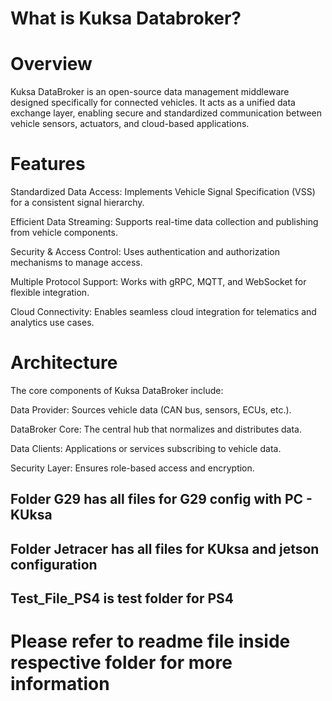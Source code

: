 
# What is Kuksa Databroker?

# Overview

Kuksa DataBroker is an open-source data management middleware designed specifically for connected vehicles. It acts as a unified data exchange layer, enabling secure and standardized communication between vehicle sensors, actuators, and cloud-based applications.

# Features

Standardized Data Access: Implements Vehicle Signal Specification (VSS) for a consistent signal hierarchy.

Efficient Data Streaming: Supports real-time data collection and publishing from vehicle components.

Security & Access Control: Uses authentication and authorization mechanisms to manage access.

Multiple Protocol Support: Works with gRPC, MQTT, and WebSocket for flexible integration.

Cloud Connectivity: Enables seamless cloud integration for telematics and analytics use cases.

# Architecture

The core components of Kuksa DataBroker include:

Data Provider: Sources vehicle data (CAN bus, sensors, ECUs, etc.).

DataBroker Core: The central hub that normalizes and distributes data.

Data Clients: Applications or services subscribing to vehicle data.

Security Layer: Ensures role-based access and encryption.

## Folder G29 has all files for G29 config with PC - KUksa

## Folder Jetracer has all files for KUksa and jetson configuration

## Test_File_PS4 is test folder for PS4

# Please refer to readme file inside respective folder for more information
